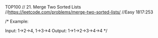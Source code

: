 TOP100
// 21. Merge Two Sorted Lists
//https://leetcode.com/problems/merge-two-sorted-lists/
//Easy  1817:253

/*
Example:

Input: 1->2->4, 1->3->4
Output: 1->1->2->3->4->4
 */
